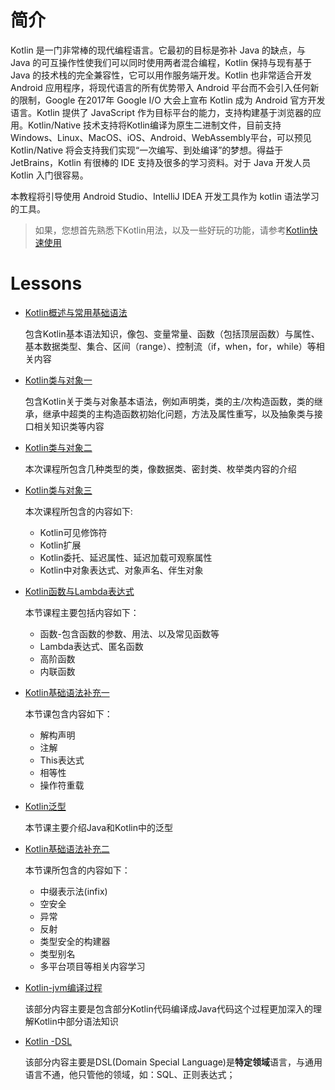 # 简介
Kotlin 是一门非常棒的现代编程语言。它最初的目标是弥补 Java 的缺点，与 Java 的可互操作性使我们可以同时使用两者混合编程，Kotlin 保持与现有基于 Java 的技术栈的完全兼容性，它可以用作服务端开发。Kotlin 也非常适合开发 Android 应用程序，将现代语言的所有优势带入 Android 平台而不会引入任何新的限制，Google 在2017年 Google I/O 大会上宣布 Kotlin 成为 Android 官方开发语言。Kotlin 提供了 JavaScript 作为目标平台的能力，支持构建基于浏览器的应用。Kotlin/Native 技术支持将Kotlin编译为原生二进制文件，目前支持Windows、Linux、MacOS、iOS、Android、WebAssembly平台，可以预见 Kotlin/Native 将会支持我们实现“一次编写、到处编译”的梦想。得益于 JetBrains，Kotlin 有很棒的 IDE 支持及很多的学习资料。对于 Java 开发人员 Kotlin 入门很容易。


本教程将引导使用 Android Studio、IntelliJ IDEA 开发工具作为 kotlin 语法学习的工具。


>如果，您想首先熟悉下Kotlin用法，以及一些好玩的功能，请参考[Kotlin快速使用](/Kotlin快速使用.md)


# Lessons

+ [Kotlin概述与常用基础语法](/overview/1.Kotlin概述与常用基础语法_v1.1.md)

  包含Kotlin基本语法知识，像包、变量常量、函数（包括顶层函数）与属性、基本数据类型、集合、区间（range）、控制流（if，when，for，while）等相关内容

+ [Kotlin类与对象一](/overview/2.Kotlin类与对象一.md)

  包含Kotlin关于类与对象基本语法，例如声明类，类的主/次构造函数，类的继承，继承中超类的主构造函数初始化问题，方法及属性重写，以及抽象类与接口相关知识类等内容

+ [Kotlin类与对象二](/overview/3.Kotlin类与对象二.md)

  本次课程所包含几种类型的类，像数据类、密封类、枚举类内容的介绍

+ [Kotlin类与对象三](/overview/4.Kotlin类与对象三.md)

  本次课程所包含的内容如下:
  - Kotlin可见修饰符
  - Kotlin扩展
  - Kotlin委托、延迟属性、延迟加载可观察属性
  - Kotlin中对象表达式、对象声名、伴生对象

+ [Kotlin函数与Lambda表达式](/overview/5.Kotlin函数与Lambda表达式.md)

  本节课程主要包括内容如下：
  - 函数-包含函数的参数、用法、以及常见函数等
  - Lambda表达式、匿名函数
  - 高阶函数
  - 内联函数

+ [Kotlin基础语法补充一](/overview/6.Kotlin基础语法补充一.md)

  本节课包含内容如下：
  - 解构声明
  - 注解
  - This表达式
  - 相等性
  - 操作符重载

+ [Kotlin泛型](/overview/7.Kotlin泛型.md)

  本节课主要介绍Java和Kotlin中的泛型

* [Kotlin基础语法补充二](/overview/8.Kotlin基础语法补充二.md)

  本节课所包含的内容如下：
  - 中缀表示法(infix)
  - 空安全
  - 异常
  - 反射
  - 类型安全的构建器
  - 类型别名
  - 多平台项目等相关内容学习


* [Kotlin-jvm编译过程](/overview/9.Kotlin-jvm编译过程.md)

  该部分内容主要是包含部分Kotlin代码编译成Java代码这个过程更加深入的理解Kotlin中部分语法知识

* [Kotlin -DSL](/overview/10.Kotlin-DSL.md)

  该部分内容主要是DSL(Domain Special Language)是**特定领域**语言，与通用语言不通，他只管他的领域，如：SQL、正则表达式；
